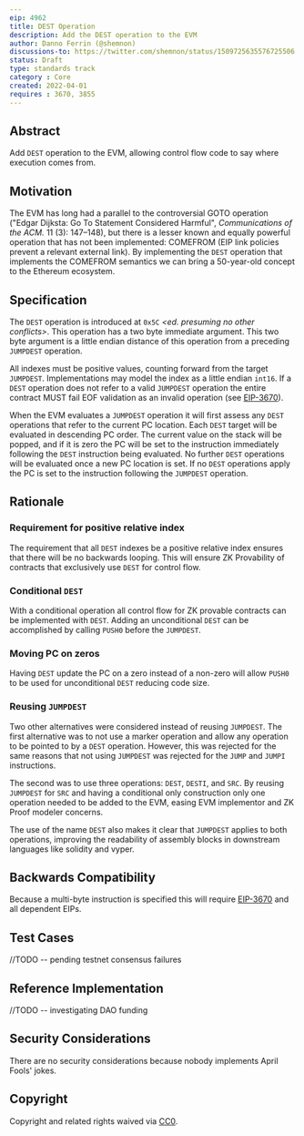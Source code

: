```yaml
---
eip: 4962
title: DEST Operation
description: Add the DEST operation to the EVM
author: Danno Ferrin (@shemnon)
discussions-to: https://twitter.com/shemnon/status/1509725635576725506
status: Draft 
type: standards track
category : Core
created: 2022-04-01
requires : 3670, 3855
---
```


## Abstract

Add `DEST` operation to the EVM, allowing control flow code to say where execution comes from.

## Motivation

The EVM has long had a parallel to the controversial GOTO operation ("Edgar Dijksta: Go To Statement
Considered Harmful", *Communications of the ACM.* 11 (3): 147–148), but there is a lesser known and
equally powerful operation that has not been implemented: COMEFROM (EIP link policies prevent a
relevant external link). By implementing the `DEST` operation that implements the COMEFROM semantics
we can bring a 50-year-old concept to the Ethereum ecosystem.

## Specification

The `DEST` operation is introduced at `0x5C` _&lt;ed. presuming no other conflicts&gt;_. This
operation has a two byte immediate argument. This two byte argument is a little endian distance of
this operation from a preceding `JUMPDEST` operation.

All indexes must be positive values, counting forward from the target `JUMPDEST`. Implementations
may model the index as a little endian `int16`. If a `DEST` operation does not refer to a
valid `JUMPDEST` operation the entire contract MUST fail EOF validation as an invalid operation
(see [EIP-3670](https://eips.ethereum.org/EIPS/eip-3670)).

When the EVM evaluates a `JUMPDEST` operation it will first assess any `DEST` operations that refer
to the current PC location. Each `DEST` target will be evaluated in descending PC order. The current
value on the stack will be popped, and if it is zero the PC will be set to the instruction
immediately following the `DEST` instruction being evaluated. No further `DEST`
operations will be evaluated once a new PC location is set. If no `DEST` operations apply the PC is
set to the instruction following the `JUMPDEST` operation.

## Rationale

### Requirement for positive relative index

The requirement that all `DEST` indexes be a positive relative index ensures that there will be no
backwards looping. This will ensure ZK Provability of contracts that exclusively use `DEST`
for control flow.

### Conditional `DEST`

With a conditional operation all control flow for ZK provable contracts can be implemented
with `DEST`. Adding an unconditional `DEST` can be accomplished by calling `PUSH0` before
the `JUMPDEST`.

### Moving PC on zeros

Having `DEST` update the PC on a zero instead of a non-zero will allow `PUSH0` to be used for
unconditional `DEST` reducing code size.

### Reusing `JUMPDEST`

Two other alternatives were considered instead of reusing `JUMPDEST`. The first alternative was to
not use a marker operation and allow any operation to be pointed to by a `DEST` operation. However,
this was rejected for the same reasons that not using `JUMPDEST` was rejected for the `JUMP`
and `JUMPI` instructions. <!-- ed. What were these reasons? op. Nobody knows. -->

The second was to use three operations: `DEST`, `DESTI`, and `SRC`. By reusing `JUMPDEST`
for `SRC` and having a conditional only construction only one operation needed to be added to the
EVM, easing EVM implementor and ZK Proof modeler concerns.

The use of the name `DEST` also makes it clear that `JUMPDEST` applies to both operations, improving
the readability of assembly blocks in downstream languages like solidity and vyper.

## Backwards Compatibility

Because a multi-byte instruction is specified this will
require [EIP-3670](https://eips.ethereum.org/EIPS/eip-3670) and all dependent EIPs.

## Test Cases

//TODO -- pending testnet consensus failures

## Reference Implementation

//TODO -- investigating DAO funding

## Security Considerations

There are no security considerations because nobody implements April Fools' jokes.

## Copyright

Copyright and related rights waived via [CC0](https://creativecommons.org/publicdomain/zero/1.0/).
